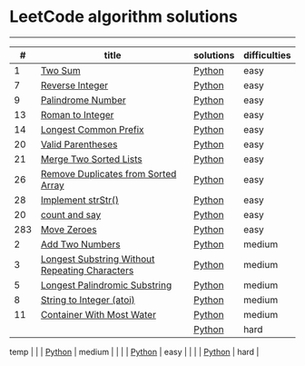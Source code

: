 # LeetCode algorithm solutions
----------------
| # | title | solutions | difficulties |
|---|---|---|---|
| 1 | [Two Sum](https://leetcode.com/problems/two-sum/) | [Python](solutions/easy_two_sum.py) | easy |
| 7 | [Reverse Integer](https://leetcode.com/problems/reverse-integer) | [Python](solutions/easy_reverse_integer.py) | easy |
| 9 | [Palindrome Number](https://leetcode.com/problems/palindrome-number) | [Python](solutions/easy_palindrome_number.py) | easy |
| 13 | [Roman to Integer](https://leetcode.com/problems/roman-to-integer) | [Python](solutions/easy_roman_to_integer.py) | easy |
| 14 | [Longest Common Prefix](https://leetcode.com/problems/longest-common-prefix) | [Python](solutions/easy_longest_common_prefix.py) | easy |
| 20 | [Valid Parentheses](https://leetcode.com/problems/valid-parentheses) | [Python](solutions/easy_valid_parentheses.py) | easy |
| 21 | [Merge Two Sorted Lists](https://leetcode.com/problems/merge-two-sorted-lists/) | [Python](solutions/easy_merge_two_sorted_list.py) | easy |
| 26 | [Remove Duplicates from Sorted Array](https://leetcode.com/problems/remove-duplicates-from-sorted-array) | [Python](solutions/) | easy |
| 28 | [Implement strStr()](https://leetcode.com/problems/implement-strstr) | [Python](solutions/easy_strstr.py) | easy |
| 20 | [count and say](https://leetcode.com/problems/count-and-say/submissions/) | [Python](solutions/e_count_and_say.md) | easy |
| 283 | [Move Zeroes ](https://leetcode.com/problems/move-zeroes) | [Python](solutions/easy_move_zeros.md) | easy |
| 2 | [Add Two Numbers](https://leetcode.com/problems/add-two-numbers) | [Python](solutions/easy_two_sum.py) | medium |
| 3 | [Longest Substring Without Repeating Characters](https://leetcode.com/problems/longest-substring-without-repeating-characters) | [Python](solutions/median_longest_substring.py) | medium |
| 5 | [Longest Palindromic Substring](https://leetcode.com/problems/longest-palindromic-substring/) | [Python](solutions/median_Longest_Palindromic_Substring.py) | medium |
| 8 | [String to Integer (atoi) ](https://leetcode.com/problems/string-to-integer-atoi) | [Python](solutions/median_string_toint.py) | medium |
| 11 | [Container With Most Water](https://leetcode.com/problems/container-with-most-water/) | [Python](solutions/m_container_with_most_water.md) | medium |
|  | []() | [Python](solutions/) | hard |

temp
|  | []() | [Python](solutions/) | medium |
|  | []() | [Python](solutions/) | easy |
|  | []() | [Python](solutions/) | hard |


